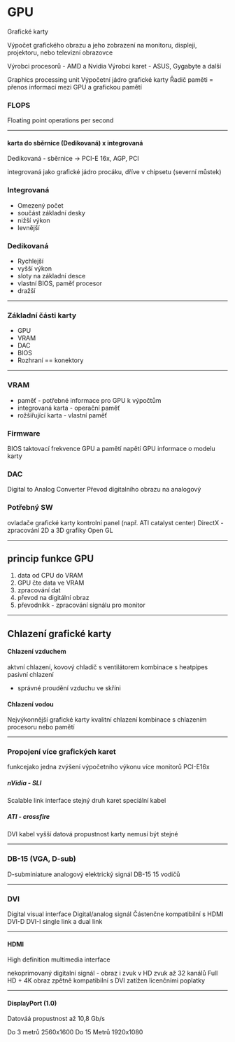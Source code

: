 # GPU
Grafické karty

Výpočet grafického obrazu a jeho zobrazení na monitoru, displeji, projektoru, nebo televizní obrazovce

Výrobci procesorů - AMD a Nvidia
Výrobci karet - ASUS, Gygabyte a další

Graphics processing unit
Výpočetní jádro grafické karty
Řadič paměti = přenos informací mezi GPU a grafickou pamětí


### FLOPS
Floating point operations per second



---

#### karta do sběrnice (Dedikovaná) x integrovaná
Dedikovaná - sběrnice -> PCI-E 16x, AGP, PCI

integrovaná jako grafické jádro procáku, dříve v chipsetu (severní můstek)

### Integrovaná
- Omezený počet
- součást základní desky
- nižší výkon
- levnější

### Dedikovaná
- Rychlejší
- vyšší výkon
- sloty na základní desce
- vlastní BIOS, paměť procesor
- dražší

---

### Základní části karty
- GPU
- VRAM
- DAC
- BIOS
- Rozhraní == konektory

---

 ### VRAM 
 - paměť - potřebné informace pro GPU k výpočtům
 - integrovaná karta - operační paměť
 - rožšiřující karta - vlastní paměť

### Firmware
BIOS
taktovací frekvence GPU a pamětí
napětí GPU
informace o modelu karty

### DAC
Digital to Analog Converter
Převod digitalního obrazu na analogový

### Potřebný SW
ovladače grafické karty
kontrolní panel (např. ATI catalyst center)
DirectX - zpracování 2D a 3D grafiky
Open GL

---

## princip funkce GPU
1. data od CPU do VRAM
2. GPU čte data ve VRAM
3. zpracování dat
4. převod na digitální obraz
5. převodníkk - zpracování signálu pro monitor

---

## Chlazení grafické karty
#### Chlazení vzduchem
aktvní chlazení, kovový chladič s ventilátorem
kombinace s heatpipes
pasivní chlazení
- správné proudění vzduchu ve skříni

#### Chlazení vodou
Nejvýkonnější grafické karty
kvalitní chlazení
kombinace s chlazením procesoru nebo pamětí

---

### Propojení více grafických karet
funkcejako jedna
zvýšení výpočetního výkonu
více monitorů
PCI-E16x

##### nVidia - SLI
Scalable link interface
stejný druh karet
speciální kabel

##### ATI - crossfire
DVI kabel
vyšší datová propustnost
karty nemusí být stejné

---

### DB-15 (VGA, D-sub)
D-subminiature
analogový elektrický signál
DB-15
15 vodičů

---

### DVI
Digital visual interface
Digital/analog signál
Částenčne kompatibilní s HDMI
DVI-D
DVI-I
single link a dual link

---

#### HDMI
High definition multimedia interface

nekoprimovaný digitalní signál - obraz i zvuk v HD
zvuk až 32 kanálů
Full HD + 4K obraz
zpětně kompatibilní s DVI
zatížen licenčními poplatky

---

#### DisplayPort (1.0)
Datováá propustnost až 10,8 Gb/s

Do 3 metrů 2560x1600
Do 15 Metrů 1920x1080
